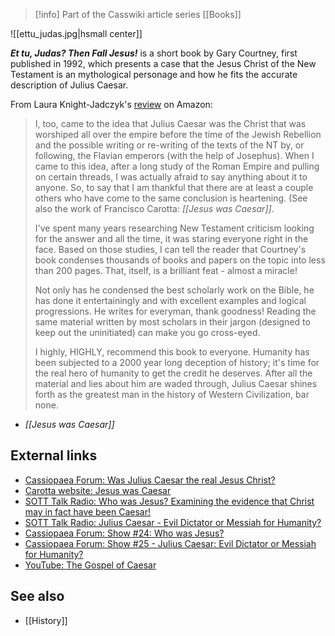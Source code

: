 
> [!info] Part of the Casswiki article series [[Books]]

![[ettu_judas.jpg|hsmall center]]


_**Et tu, Judas? Then Fall Jesus!**_ is a short book by Gary Courtney, first published in 1992, which presents a case that the Jesus Christ of the New Testament is an mythological personage and how he fits the accurate description of Julius Caesar.

From Laura Knight-Jadczyk's [review](http://www.amazon.com/review/R3LHFL1591T4B8/) on Amazon:

> I, too, came to the idea that Julius Caesar was the Christ that was worshiped all over the empire before the time of the Jewish Rebellion and the possible writing or re-writing of the texts of the NT by, or following, the Flavian emperors (with the help of Josephus). When I came to this idea, after a long study of the Roman Empire and pulling on certain threads, I was actually afraid to say anything about it to anyone. So, to say that I am thankful that there are at least a couple others who have come to the same conclusion is heartening. (See also the work of Francisco Carotta: _[[Jesus was Caesar]]_.
> 
> I've spent many years researching New Testament criticism looking for the answer and all the time, it was staring everyone right in the face. Based on those studies, I can tell the reader that Courtney's book condenses thousands of books and papers on the topic into less than 200 pages. That, itself, is a brilliant feat - almost a miracle!
> 
> Not only has he condensed the best scholarly work on the Bible, he has done it entertainingly and with excellent examples and logical progressions. He writes for everyman, thank goodness! Reading the same material written by most scholars in their jargon (designed to keep out the uninitiated) can make you go cross-eyed.
> 
> I highly, HIGHLY, recommend this book to everyone. Humanity has been subjected to a 2000 year long deception of history; it's time for the real hero of humanity to get the credit he deserves. After all the material and lies about him are waded through, Julius Caesar shines forth as the greatest man in the history of Western Civilization, bar none.

*   _[[Jesus was Caesar]]_



External links
--------------

*   [Cassiopaea Forum: Was Julius Caesar the real Jesus Christ?](https://cassiopaea.org/forum/index.php/topic,31732.0.html)
*   [Carotta website: Jesus was Caesar](http://www.carotta.de/subseite/texte/jwc_e/contents.html)
*   [SOTT Talk Radio: Who was Jesus? Examining the evidence that Christ may in fact have been Caesar!](http://www.sott.net/article/264750-SOTT-Talk-Radio-Who-was-Jesus-Examining-the-evidence-that-Christ-may-in-fact-have-been-Caesar)
*   [SOTT Talk Radio: Julius Caesar - Evil Dictator or Messiah for Humanity?](http://www.sott.net/article/272018-SOTT-Talk-Radio-Julius-Caesar-Evil-Dictator-or-Messiah-for-Humanity)
*   [Cassiopaea Forum: Show #24: Who was Jesus?](https://cassiopaea.org/forum/index.php/topic,31767.0.html)
*   [Cassiopaea Forum: Show #25 - Julius Caesar: Evil Dictator or Messiah for Humanity?](https://cassiopaea.org/forum/index.php/topic,31817.0.html)
*   [YouTube: The Gospel of Caesar](https://www.youtube.com/watch?v=gvga-98x6Nk)

See also
--------

*   [[History]]